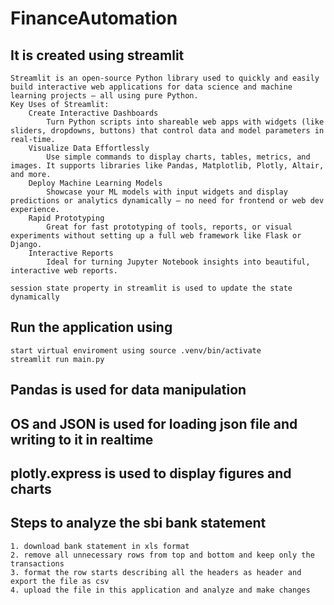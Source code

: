 # FinanceAutomation
## It is created using streamlit
    Streamlit is an open-source Python library used to quickly and easily build interactive web applications for data science and machine learning projects — all using pure Python.
    Key Uses of Streamlit:
        Create Interactive Dashboards
            Turn Python scripts into shareable web apps with widgets (like sliders, dropdowns, buttons) that control data and model parameters in real-time.
        Visualize Data Effortlessly
            Use simple commands to display charts, tables, metrics, and images. It supports libraries like Pandas, Matplotlib, Plotly, Altair, and more.
        Deploy Machine Learning Models
            Showcase your ML models with input widgets and display predictions or analytics dynamically — no need for frontend or web dev experience.
        Rapid Prototyping
            Great for fast prototyping of tools, reports, or visual experiments without setting up a full web framework like Flask or Django.
        Interactive Reports
            Ideal for turning Jupyter Notebook insights into beautiful, interactive web reports.
    
    session state property in streamlit is used to update the state dynamically

## Run the application using
    start virtual enviroment using source .venv/bin/activate
    streamlit run main.py

## Pandas is used for data manipulation
## OS and JSON is used for loading json file and writing to it in realtime
## plotly.express is used to display figures and charts

## Steps to analyze the sbi bank statement
    1. download bank statement in xls format
    2. remove all unnecessary rows from top and bottom and keep only the transactions
    3. format the row starts describing all the headers as header and export the file as csv
    4. upload the file in this application and analyze and make changes